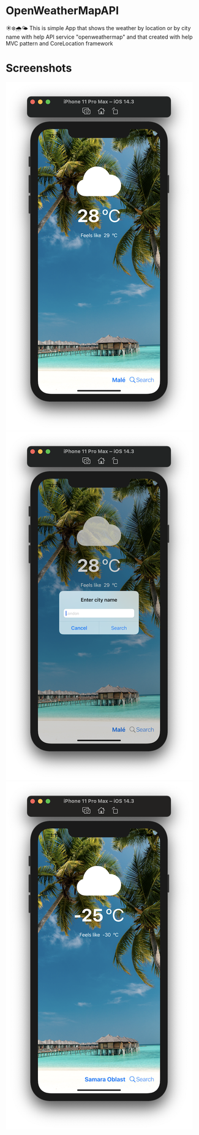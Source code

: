 # OpenWeatherMapAPI
☀️❄️🌧🌤 This is simple App that shows the weather by location or by city name with help API service "openweathermap" and that created with help MVC pattern and CoreLocation framework
# Screenshots
![](https://github.com/IsaikinSergei/OpenWeatherMapAPI/blob/master/OpenWeatherMapAPI/Screenshots/Снимок%20экрана%202021-01-13%20в%2012.31.12.png?raw=true)
![](https://github.com/IsaikinSergei/OpenWeatherMapAPI/blob/master/OpenWeatherMapAPI/Screenshots/Снимок%20экрана%202021-01-13%20в%2012.31.21.png?raw=true)
![](https://github.com/IsaikinSergei/OpenWeatherMapAPI/blob/master/OpenWeatherMapAPI/Screenshots/Снимок%20экрана%202021-01-13%20в%2013.13.31.png?raw=true)
